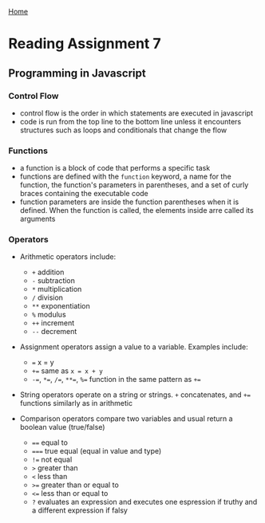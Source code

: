 [Home](README.md)

# Reading Assignment 7

## Programming in Javascript

### Control Flow

- control flow is the order in which statements are executed in javascript
- code is run from the top line to the bottom line unless it encounters structures such as loops and conditionals that change the flow

### Functions

- a function is a block of code that performs a specific task
- functions are defined with the `function` keyword, a name for the function, the function's parameters in parentheses, and a set of curly braces containing the executable code
- function parameters are inside the function parentheses when it is defined. When the function is called, the elements inside arre called its arguments

### Operators

- Arithmetic operators include:
    - `+` addition
    - `-` subtraction
    - `*` multiplication
    - `/` division
    - `**` exponentiation
    - `%` modulus
    - `++` increment
    - `--` decrement

- Assignment operators assign a value to a variable. Examples include:
    - `=` x = y
    - `+=` same as `x = x + y`
    - `-=`, `*=`, `/=`, `**=`, `%=` function in the same pattern as `+=`

- String operators operate on a string or strings. `+` concatenates, and `+=` functions similarly as in arithmetic

- Comparison operators compare two variables and usual return a boolean value (true/false)
    - `==` equal to
    - `===` true equal (equal in value and type)
    - `!=` not equal
    - `>` greater than
    - `<` less than
    - `>=` greater than or equal to
    - `<=` less than or equal to
    - `?` evaluates an expression and executes one espression if truthy and a different expression if falsy
